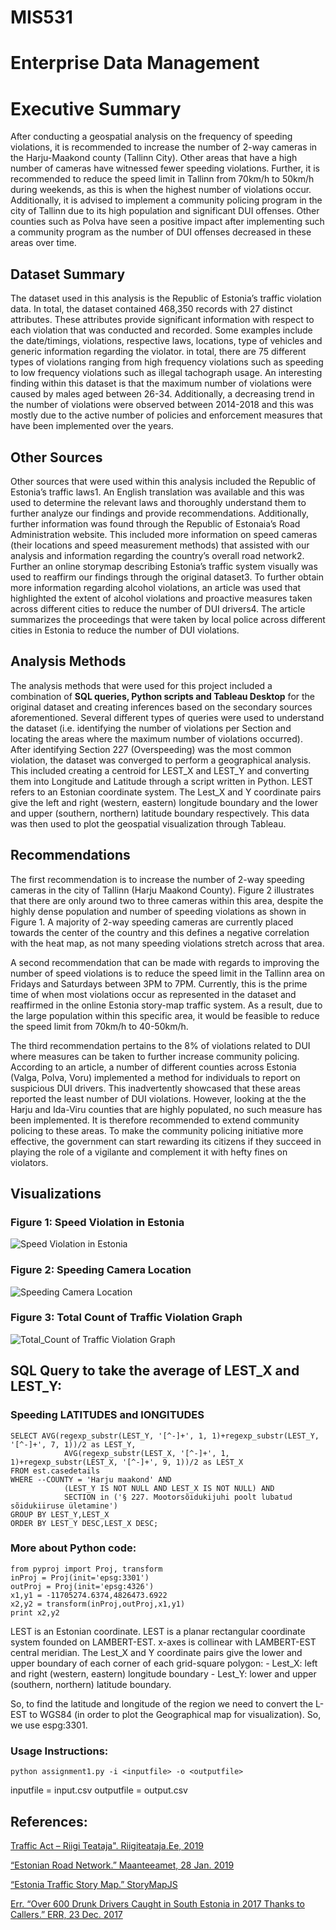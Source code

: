 # MIS531
# Enterprise Data Management

# Executive Summary

After conducting a geospatial analysis on the frequency of speeding violations, it is recommended to increase the number of 2-way cameras in the Harju-Maakond county (Tallinn City). Other areas that have a high number of cameras have witnessed fewer speeding violations. Further, it is recommended to reduce the speed limit in Tallinn from 70km/h to 50km/h during weekends, as this is when the highest number of violations occur. Additionally, it is advised to implement a community policing program in the city of Tallinn due to its high population and significant DUI offenses. Other counties such as Polva have seen a positive impact after implementing such a community program as the number of DUI offenses decreased in these areas over time.

## Dataset Summary
The dataset used in this analysis is the Republic of Estonia’s traffic violation data. In total, the dataset contained 468,350 records with 27 distinct attributes. These attributes provide significant information with respect to each violation that was conducted and recorded. Some examples include the date/timings, violations, respective laws, locations, type of vehicles and generic information regarding the violator. in total, there are 75 different types of violations ranging from high frequency violations such as speeding to low frequency violations such as illegal tachograph usage. An interesting finding within this dataset is that the maximum number of violations were caused by males aged between 26-34. Additionally, a decreasing trend in the number of violations were observed between 2014-2018 and this was mostly due to the active number of policies and enforcement measures that have been implemented over the years.

## Other Sources
Other sources that were used within this analysis included the Republic of Estonia’s traffic laws1. An English translation was available and this was used to determine the relevant laws and thoroughly understand them to further analyze our findings and provide recommendations. Additionally, further information was found through the Republic of Estonaia’s Road Administration website. This included more information on speed cameras (their locations and speed measurement methods) that assisted with our analysis and information regarding the country’s overall road network2. Further an online storymap describing Estonia’s traffic system visually was used to reaffirm our findings through the original dataset3. To further obtain more information regarding alcohol violations, an article was used that highlighted the extent of alcohol violations and proactive measures taken across different cities to reduce the number of DUI drivers4. The article summarizes the proceedings that were taken by local police across different cities in Estonia to reduce the number of DUI violations.

## Analysis Methods
The analysis methods that were used for this project included a combination of **SQL queries, Python scripts and Tableau Desktop** for the original dataset and creating inferences based on the secondary sources aforementioned. Several different types of queries were used to understand the dataset (i.e. identifying the number of violations per Section and locating the areas where the maximum number of violations occurred). After identifying Section 227 (Overspeeding) was the most common violation, the dataset was converged to perform a geographical analysis. This included creating a centroid for LEST_X and LEST_Y and converting them into Longitude and Latitude through a script written in Python. LEST refers to an Estonian coordinate system. The Lest_X and Y coordinate pairs give the left and right (western, eastern) longitude boundary and the lower and upper (southern, northern) latitude boundary respectively. This data was then used to plot the geospatial visualization through Tableau.

## Recommendations
The first recommendation is to increase the number of 2-way speeding cameras in the city of Tallinn (Harju Maakond County). Figure 2 illustrates that there are only around two to three cameras within this area, despite the highly dense population and number of speeding violations as shown in Figure 1. A majority of 2-way speeding cameras are currently placed towards the center of the country and this defines a negative correlation with the heat map, as not many speeding violations stretch across that area. 

A second recommendation that can be made with regards to improving the number of speed violations is to reduce the speed limit in the Tallinn area on Fridays and Saturdays between 3PM to 7PM. Currently, this is the prime time of when most violations occur as represented in the dataset and reaffirmed in the online Estonia story-map traffic system. As a result, due to the large population within this specific area, it would be feasible to reduce the speed limit from 70km/h to 40-50km/h.

The third recommendation pertains to the 8% of violations related to DUI where measures can be taken to further increase community policing. According to an article, a number of different counties across Estonia (Valga, Polva, Voru) implemented a method for individuals to report on suspicious DUI drivers. This inadvertently showcased that these areas reported the least number of DUI violations. However, looking at the the Harju and Ida-Viru counties that are highly populated, no such measure has been implemented. It is therefore recommended to extend community policing to these areas. To make the community policing initiative more effective, the government can start rewarding its citizens if they succeed in playing the role of a vigilante and complement it with hefty fines on violators.

## Visualizations

### Figure 1: Speed Violation in Estonia
![Speed Violation in Estonia](https://github.com/Abhilasha13/MIS531/blob/master/speed_violation_in_estonia.png)

### Figure 2: Speeding Camera Location
![Speeding Camera Location](https://github.com/Abhilasha13/MIS531/blob/master/speed_camera_location.png)

### Figure 3: Total Count of Traffic Violation Graph
![Total_Count of Traffic Violation Graph](https://github.com/Abhilasha13/MIS531/blob/master/total_traffic_violation_count.png)

## SQL Query to take the average of LEST_X and LEST_Y:

### Speeding LATITUDES and lONGITUDES

```
SELECT AVG(regexp_substr(LEST_Y, '[^-]+', 1, 1)+regexp_substr(LEST_Y, '[^-]+', 7, 1))/2 as LEST_Y, 
            AVG(regexp_substr(LEST_X, '[^-]+', 1, 1)+regexp_substr(LEST_X, '[^-]+', 9, 1))/2 as LEST_X 
FROM est.casedetails 
WHERE --COUNTY = 'Harju maakond' AND 
            (LEST_Y IS NOT NULL AND LEST_X IS NOT NULL) AND 
            SECTION in ('§ 227. Mootorsõidukijuhi poolt lubatud sõidukiiruse ületamine') 
GROUP BY LEST_Y,LEST_X 
ORDER BY LEST_Y DESC,LEST_X DESC;
```

### More about Python code:

```
from pyproj import Proj, transform
inProj = Proj(init='epsg:3301')
outProj = Proj(init='epsg:4326')
x1,y1 = -11705274.6374,4826473.6922
x2,y2 = transform(inProj,outProj,x1,y1) 
print x2,y2
```

LEST is an Estonian coordinate. LEST is a planar rectangular coordinate system founded on LAMBERT-EST. x-axes is collinear with LAMBERT-EST central meridian. The Lest_X and Y
coordinate pairs give the lower and upper boundary of each corner of each grid-square polygon: - Lest_X: left and right (western, eastern) longitude boundary - Lest_Y: lower and
upper (southern, northern) latitude boundary.

So, to find the latitude and longitude of the region we need to convert the L-EST to WGS84 (in order to plot the Geographical map for visualization).
So, we use espg:3301.

### Usage Instructions:

```
python assignment1.py -i <inputfile> -o <outputfile>
```
inputfile = input.csv
outputfile = output.csv

## References:

[Traffic Act – Riigi Teataja". Riigiteataja.Ee, 2019](https://www.riigiteataja.ee/en/compare_original?id=507012014005)

[“Estonian Road Network.” Maanteeamet, 28 Jan. 2019](https://www.mnt.ee/eng/roads/estonian-road-network)

[“Estonia Traffic Story Map.” StoryMapJS](https://uploads.knightlab.com/storymapjs/b5a9580f9a353c90b89c740926b0761d/kiiruskaamerad-eestis/index.html)

[Err. “Over 600 Drunk Drivers Caught in South Estonia in 2017 Thanks to Callers.” ERR, 23 Dec. 2017](https://news.err.ee/650539/over-600-drunk-drivers-caught-insouth-estonia-in-2017-thanks-to-callers)
